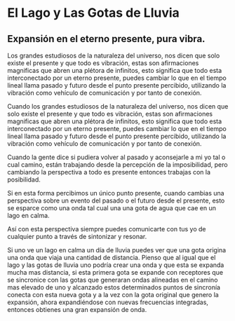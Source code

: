 # El Lago y Las Gotas de Lluvia
## Expansión en el eterno presente, pura vibra.
Los grandes estudiosos de la naturaleza del universo, nos dicen que solo existe el presente y que todo es vibración, estas son afirmaciones magnificas que abren una plétora de infinitos, esto significa que todo esta interconectado por un eterno presente, puedes cambiar lo que en el tiempo lineal llama pasado y futuro desde el punto presente percibido, utilizando la vibración como vehículo de comunicación y por tanto de conexión.

Cuando los grandes estudiosos de la naturaleza del universo, nos dicen que solo existe el presente y que todo es vibración, estas son afirmaciones magnificas que abren una plétora de infinitos, esto significa que todo esta interconectado por un eterno presente, puedes cambiar lo que en el tiempo lineal llama pasado y futuro desde el punto presente percibido, utilizando la vibración como vehículo de comunicación y por tanto de conexión.

Cuando la gente dice si pudiera volver al pasado y aconsejarle a mi yo tal o cual camino, están trabajando desde la percepción de la imposibilidad, pero cambiando la perspectiva a todo es presente entonces trabajas con la posibilidad.

Si en esta forma percibimos un único punto presente, cuando cambias una perspectiva sobre un evento del pasado o el futuro desde el presente, esto se esparce como una onda tal cual una una gota de agua que cae en un lago en calma.

Así con esta perspectiva siempre puedes comunicarte con tus yo de cualquier punto a través de sintonizar y resonar.

Si uno ve un lago en calma un día de lluvia puedes ver que una gota origina una onda que viaja una cantidad de distancia. Pienso que al igual que el lago y las gotas de lluvia uno podría crear una onda y que esta se expanda mucha mas distancia, si esta primera gota se expande con receptores que se sincronice con las gotas que generaran ondas alineadas en el camino mas elevado de uno y alcanzado estos determinados puntos de sincronía conecta con esta nueva gota y a la vez con la gota original que genero la expansión, ahora expandiéndose con nuevas frecuencias integradas, entonces obtienes una gran expansión de onda.
